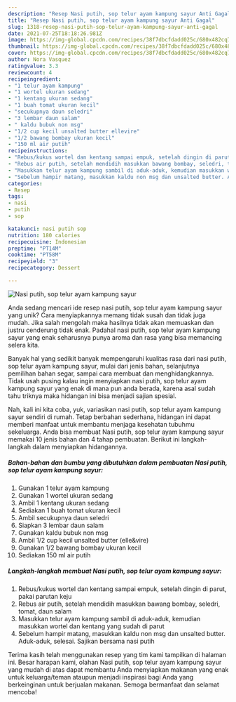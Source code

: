 ```yaml
---
description: "Resep Nasi putih, sop telur ayam kampung sayur Anti Gagal"
title: "Resep Nasi putih, sop telur ayam kampung sayur Anti Gagal"
slug: 1318-resep-nasi-putih-sop-telur-ayam-kampung-sayur-anti-gagal
date: 2021-07-25T18:18:26.981Z
image: https://img-global.cpcdn.com/recipes/38f7dbcfdadd025c/680x482cq70/nasi-putih-sop-telur-ayam-kampung-sayur-foto-resep-utama.jpg
thumbnail: https://img-global.cpcdn.com/recipes/38f7dbcfdadd025c/680x482cq70/nasi-putih-sop-telur-ayam-kampung-sayur-foto-resep-utama.jpg
cover: https://img-global.cpcdn.com/recipes/38f7dbcfdadd025c/680x482cq70/nasi-putih-sop-telur-ayam-kampung-sayur-foto-resep-utama.jpg
author: Nora Vasquez
ratingvalue: 3.3
reviewcount: 4
recipeingredient:
- "1 telur ayam kampung"
- "1 wortel ukuran sedang"
- "1 kentang ukuran sedang"
- "1 buah tomat ukuran kecil"
- "secukupnya daun seledri"
- "3 lembar daun salam"
- " kaldu bubuk non msg"
- "1/2 cup kecil unsalted butter ellevire"
- "1/2 bawang bombay ukuran kecil"
- "150 ml air putih"
recipeinstructions:
- "Rebus/kukus wortel dan kentang sampai empuk, setelah dingin di parut, pakai parutan keju"
- "Rebus air putih, setelah mendidih masukkan bawang bombay, seledri, tomat, daun salam"
- "Masukkan telur ayam kampung sambil di aduk-aduk, kemudian masukkan wortel dan kentang yang sudah di parut"
- "Sebelum hampir matang, masukkan kaldu non msg dan unsalted butter. Aduk-aduk, selesai. Sajikan bersama nasi putih"
categories:
- Resep
tags:
- nasi
- putih
- sop

katakunci: nasi putih sop 
nutrition: 180 calories
recipecuisine: Indonesian
preptime: "PT14M"
cooktime: "PT58M"
recipeyield: "3"
recipecategory: Dessert

---
```



![Nasi putih, sop telur ayam kampung sayur](https://img-global.cpcdn.com/recipes/38f7dbcfdadd025c/680x482cq70/nasi-putih-sop-telur-ayam-kampung-sayur-foto-resep-utama.jpg)

Anda sedang mencari ide resep nasi putih, sop telur ayam kampung sayur yang unik? Cara menyiapkannya memang tidak susah dan tidak juga mudah. Jika salah mengolah maka hasilnya tidak akan memuaskan dan justru cenderung tidak enak. Padahal nasi putih, sop telur ayam kampung sayur yang enak seharusnya punya aroma dan rasa yang bisa memancing selera kita.

Banyak hal yang sedikit banyak mempengaruhi kualitas rasa dari nasi putih, sop telur ayam kampung sayur, mulai dari jenis bahan, selanjutnya pemilihan bahan segar, sampai cara membuat dan menghidangkannya. Tidak usah pusing kalau ingin menyiapkan nasi putih, sop telur ayam kampung sayur yang enak di mana pun anda berada, karena asal sudah tahu triknya maka hidangan ini bisa menjadi sajian spesial.




Nah, kali ini kita coba, yuk, variasikan nasi putih, sop telur ayam kampung sayur sendiri di rumah. Tetap berbahan sederhana, hidangan ini dapat memberi manfaat untuk membantu menjaga kesehatan tubuhmu sekeluarga. Anda bisa membuat Nasi putih, sop telur ayam kampung sayur memakai 10 jenis bahan dan 4 tahap pembuatan. Berikut ini langkah-langkah dalam menyiapkan hidangannya.

<!--inarticleads1-->

##### Bahan-bahan dan bumbu yang dibutuhkan dalam pembuatan Nasi putih, sop telur ayam kampung sayur:

1. Gunakan 1 telur ayam kampung
1. Gunakan 1 wortel ukuran sedang
1. Ambil 1 kentang ukuran sedang
1. Sediakan 1 buah tomat ukuran kecil
1. Ambil secukupnya daun seledri
1. Siapkan 3 lembar daun salam
1. Gunakan  kaldu bubuk non msg
1. Ambil 1/2 cup kecil unsalted butter (elle&amp;vire)
1. Gunakan 1/2 bawang bombay ukuran kecil
1. Sediakan 150 ml air putih




<!--inarticleads2-->

##### Langkah-langkah membuat Nasi putih, sop telur ayam kampung sayur:

1. Rebus/kukus wortel dan kentang sampai empuk, setelah dingin di parut, pakai parutan keju
1. Rebus air putih, setelah mendidih masukkan bawang bombay, seledri, tomat, daun salam
1. Masukkan telur ayam kampung sambil di aduk-aduk, kemudian masukkan wortel dan kentang yang sudah di parut
1. Sebelum hampir matang, masukkan kaldu non msg dan unsalted butter. Aduk-aduk, selesai. Sajikan bersama nasi putih




Terima kasih telah menggunakan resep yang tim kami tampilkan di halaman ini. Besar harapan kami, olahan Nasi putih, sop telur ayam kampung sayur yang mudah di atas dapat membantu Anda menyiapkan makanan yang enak untuk keluarga/teman ataupun menjadi inspirasi bagi Anda yang berkeinginan untuk berjualan makanan. Semoga bermanfaat dan selamat mencoba!
